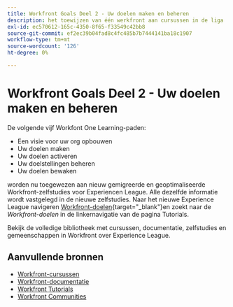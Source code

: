 ```yaml
---
title: Workfront Goals Deel 2 - Uw doelen maken en beheren
description: het toewijzen van één werkfront aan cursussen in de liga
exl-id: ec570612-165c-4350-8f65-f33549c42bb8
source-git-commit: ef2ec39b04fad8c4fc485b7b7444141ba18c1907
workflow-type: tm+mt
source-wordcount: '126'
ht-degree: 0%

---
```


# Workfront Goals Deel 2 - Uw doelen maken en beheren

De volgende vijf Workfont One Learning-paden:

* Een visie voor uw org opbouwen
* Uw doelen maken
* Uw doelen activeren
* Uw doelstellingen beheren
* Uw doelen bewaken

worden nu toegewezen aan nieuw gemigreerde en geoptimaliseerde Workfront-zelfstudies voor Experiencen League.  Alle dezelfde informatie wordt vastgelegd in de nieuwe zelfstudies. Naar het nieuwe Experience League navigeren [Workfront-doelen](https://experienceleague.adobe.com/docs/workfront-learn/tutorials-workfront/workfront-goals/establish-a-vision-and-strategy/align-groups-and-teams-to-the-strategy.html?lang=en){target="_blank"}en zoekt naar de *Workfront-doelen* in de linkernavigatie van de pagina Tutorials.

Bekijk de volledige bibliotheek met cursussen, documentatie, zelfstudies en gemeenschappen in Workfront over Experience League.


## Aanvullende bronnen

* [Workfront-cursussen](https://experienceleague.adobe.com/?lang=en&amp;Solution=Workfront#courses)
* [Workfront-documentatie](https://experienceleague.adobe.com/docs/workfront.html)
* [Workfront Tutorials](https://experienceleague.adobe.com/docs/workfront-learn/tutorials-workfront/home.html)
* [Workfront Communities](https://experienceleaguecommunities.adobe.com/t5/workfront/ct-p/workfront)
